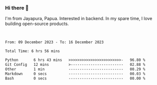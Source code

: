 ### Hi there 👋

I'm from Jayapura, Papua. Interested in backend. In my spare time, I love building open-source products.

<br>

 
 <!--START_SECTION:waka-->

```txt
From: 09 December 2023 - To: 16 December 2023

Total Time: 6 hrs 56 mins

Python       6 hrs 43 mins   >>>>>>>>>>>>>>>>>>>>>>>>-   96.80 %
Git Config   12 mins         >------------------------   02.88 %
Other        1 min           -------------------------   00.29 %
Markdown     0 secs          -------------------------   00.03 %
Bash         0 secs          -------------------------   00.00 %
```

<!--END_SECTION:waka-->
